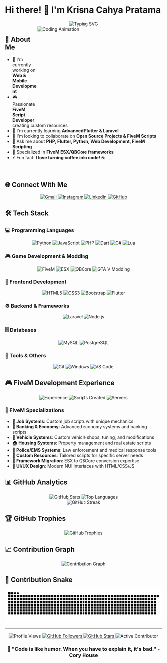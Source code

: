 # Hi there! 👋 I'm Krisna Cahya Pratama

<div align="center">
  <img src="https://readme-typing-svg.herokuapp.com?font=Fira+Code&size=22&duration=3000&pause=1000&color=36BCF7&center=true&vCenter=true&width=700&lines=Full+Stack+Developer;Mobile+App+Developer;FiveM+Script+Developer;Always+Learning+New+Technologies" alt="Typing SVG" />
</div>

<img align="right" height="300" width="400" alt="Coding Animation" src="https://i.pinimg.com/originals/13/f0/ff/13f0ffdf12d65d1f1dc835d7d0429655.gif" />

## 🚀 About Me

- 🔭 I'm currently working on **Web & Mobile Development**
- 🎮 Passionate **FiveM Script Developer** creating custom resources
- 🌱 I'm currently learning **Advanced Flutter & Laravel**
- 👯 I'm looking to collaborate on **Open Source Projects & FiveM Scripts**
- 💬 Ask me about **PHP, Flutter, Python, Web Development, FiveM Scripting**
- 🎯 Specialized in **FiveM ESX/QBCore frameworks**
- ⚡ Fun fact: **I love turning coffee into code!** ☕

<br clear="both">

## 🌐 Connect With Me

<div align="center">
  <a href="mailto:krisnacahyap2@gmail.com">
    <img src="https://img.shields.io/badge/Gmail-D14836?style=for-the-badge&logo=gmail&logoColor=white" alt="Gmail" />
  </a>
  <a href="https://www.instagram.com/krisnacahyaaaa/">
    <img src="https://img.shields.io/badge/Instagram-E4405F?style=for-the-badge&logo=instagram&logoColor=white" alt="Instagram" />
  </a>
  <a href="https://linkedin.com/in/your-profile">
    <img src="https://img.shields.io/badge/LinkedIn-0077B5?style=for-the-badge&logo=linkedin&logoColor=white" alt="LinkedIn" />
  </a>
  <a href="https://github.com/KrisnaCahya">
    <img src="https://img.shields.io/badge/GitHub-100000?style=for-the-badge&logo=github&logoColor=white" alt="GitHub" />
  </a>
</div>

## 🛠️ Tech Stack

### 💻 Programming Languages
<div align="center">
  <img src="https://img.shields.io/badge/Python-3776AB?style=for-the-badge&logo=python&logoColor=white" alt="Python" />
  <img src="https://img.shields.io/badge/JavaScript-F7DF1E?style=for-the-badge&logo=javascript&logoColor=black" alt="JavaScript" />
  <img src="https://img.shields.io/badge/PHP-777BB4?style=for-the-badge&logo=php&logoColor=white" alt="PHP" />
  <img src="https://img.shields.io/badge/Dart-0175C2?style=for-the-badge&logo=dart&logoColor=white" alt="Dart" />
  <img src="https://img.shields.io/badge/C%23-239120?style=for-the-badge&logo=c-sharp&logoColor=white" alt="C#" />
  <img src="https://img.shields.io/badge/Lua-2C2D72?style=for-the-badge&logo=lua&logoColor=white" alt="Lua" />
</div>

### 🎮 Game Development & Modding
<div align="center">
  <img src="https://img.shields.io/badge/FiveM-F40552?style=for-the-badge&logo=fivem&logoColor=white" alt="FiveM" />
  <img src="https://img.shields.io/badge/ESX_Framework-00D4AA?style=for-the-badge&logo=lua&logoColor=white" alt="ESX" />
  <img src="https://img.shields.io/badge/QBCore-FF6B35?style=for-the-badge&logo=lua&logoColor=white" alt="QBCore" />
  <img src="https://img.shields.io/badge/GTA_V_Modding-00CED1?style=for-the-badge&logo=rockstargames&logoColor=white" alt="GTA V Modding" />
</div>

### 🎨 Frontend Development
<div align="center">
  <img src="https://img.shields.io/badge/HTML5-E34F26?style=for-the-badge&logo=html5&logoColor=white" alt="HTML5" />
  <img src="https://img.shields.io/badge/CSS3-1572B6?style=for-the-badge&logo=css3&logoColor=white" alt="CSS3" />
  <img src="https://img.shields.io/badge/Bootstrap-563D7C?style=for-the-badge&logo=bootstrap&logoColor=white" alt="Bootstrap" />
  <img src="https://img.shields.io/badge/Flutter-02569B?style=for-the-badge&logo=flutter&logoColor=white" alt="Flutter" />
</div>

### ⚙️ Backend & Frameworks
<div align="center">
  <img src="https://img.shields.io/badge/Laravel-FF2D20?style=for-the-badge&logo=laravel&logoColor=white" alt="Laravel" />
  <img src="https://img.shields.io/badge/Node.js-43853D?style=for-the-badge&logo=node.js&logoColor=white" alt="Node.js" />
</div>

### 🗄️ Databases
<div align="center">
  <img src="https://img.shields.io/badge/MySQL-00000F?style=for-the-badge&logo=mysql&logoColor=white" alt="MySQL" />
  <img src="https://img.shields.io/badge/PostgreSQL-316192?style=for-the-badge&logo=postgresql&logoColor=white" alt="PostgreSQL" />
</div>

### 🔧 Tools & Others
<div align="center">
  <img src="https://img.shields.io/badge/Git-F05032?style=for-the-badge&logo=git&logoColor=white" alt="Git" />
  <img src="https://img.shields.io/badge/Windows-0078D6?style=for-the-badge&logo=windows&logoColor=white" alt="Windows" />
  <img src="https://img.shields.io/badge/VS_Code-007ACC?style=for-the-badge&logo=visual-studio-code&logoColor=white" alt="VS Code" />
</div>

## 🎮 FiveM Development Experience

<div align="center">
  <img src="https://img.shields.io/badge/Experience-2%2B%20Years-brightgreen?style=for-the-badge" alt="Experience" />
  <img src="https://img.shields.io/badge/Scripts%20Created-50%2B-blue?style=for-the-badge" alt="Scripts Created" />
  <img src="https://img.shields.io/badge/Servers%20Worked-10%2B-orange?style=for-the-badge" alt="Servers" />
</div>

### 🔧 FiveM Specializations
- **🏪 Job Systems**: Custom job scripts with unique mechanics
- **🏦 Banking & Economy**: Advanced economy systems and banking scripts
- **🚗 Vehicle Systems**: Custom vehicle shops, tuning, and modifications
- **🏠 Housing Systems**: Property management and real estate scripts  
- **👮 Police/EMS Systems**: Law enforcement and medical response tools
- **🎯 Custom Resources**: Tailored scripts for specific server needs
- **🔄 Framework Migration**: ESX to QBCore conversion expertise
- **🎨 UI/UX Design**: Modern NUI interfaces with HTML/CSS/JS

## 📊 GitHub Analytics

<div align="center">
  <img src="https://github-readme-stats.vercel.app/api?username=KrisnaCahya&show_icons=true&theme=tokyonight&hide_border=true&count_private=true" alt="GitHub Stats" height="165" />
  <img src="https://github-readme-stats.vercel.app/api/top-langs/?username=KrisnaCahya&layout=compact&theme=tokyonight&hide_border=true" alt="Top Languages" height="165" />
</div>

<div align="center">
  <img src="https://streak-stats.demolab.com?user=KrisnaCahya&theme=tokyonight&hide_border=true" alt="GitHub Streak" />
</div>

## 🏆 GitHub Trophies

<div align="center">
  <img src="https://github-profile-trophy.vercel.app/?username=KrisnaCahya&theme=tokyonight&no-frame=true&no-bg=false&margin-w=4&row=1" alt="GitHub Trophies" />
</div>

## 📈 Contribution Graph

<div align="center">
  <img src="https://github-readme-activity-graph.vercel.app/graph?username=KrisnaCahya&theme=tokyo-night&hide_border=true" alt="Contribution Graph" />
</div>

## 🐍 Contribution Snake

<div align="center">
  <img src="https://raw.githubusercontent.com/KrisnaCahya/KrisnaCahya/output/snake.svg" alt="Snake Animation" />
</div>

---

<div align="center">
  <img src="https://komarev.com/ghpvc/?username=KrisnaCahya&label=Profile%20views&color=0e75b6&style=flat" alt="Profile Views" />
  <a href="https://github.com/KrisnaCahya?tab=followers">
    <img src="https://img.shields.io/badge/👥_Followers-Check_Profile-blue?style=for-the-badge" alt="GitHub Followers" />
  </a>
  <a href="https://github.com/KrisnaCahya?tab=repositories">
    <img src="https://img.shields.io/badge/⭐_Stars-View_Repos-yellow?style=for-the-badge" alt="GitHub Stars" />
  </a>
  <img src="https://img.shields.io/badge/🔥_Contributions-Active-green?style=for-the-badge" alt="Active Contributor" />
</div>

<div align="center">
  <h3>💫 "Code is like humor. When you have to explain it, it's bad." - Cory House</h3>
</div>
